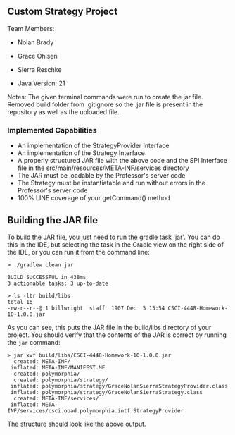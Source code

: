 ## Custom Strategy Project

Team Members:
* Nolan Brady
* Grace Ohlsen
* Sierra Reschke

* Java Version: 21


Notes:
The given terminal commands were run to create the jar file. 
Removed build folder from .gitignore so the .jar file is present in the repository as well as the uploaded file.


### Implemented Capabilities

* An implementation of the StrategyProvider Interface 
* An implementation of the Strategy Interface
* A properly structured JAR file with the above code and the SPI Interface file in the src/main/resources/META-INF/services directory
* The JAR must be loadable by the Professor's server code 
* The Strategy must be instantiatable and run without errors in the Professor's server code
* 100% LINE coverage of your getCommand() method

## Building the JAR file

To build the JAR file, you just need to run the gradle task 'jar'. You can do this in the 
IDE, but selecting the task in the Gradle view on the right side of the IDE, or you can run
it from the command line:

```shell
> ./gradlew clean jar

BUILD SUCCESSFUL in 438ms
3 actionable tasks: 3 up-to-date

> ls -ltr build/libs
total 16
-rw-r--r--@ 1 billwright  staff  1907 Dec  5 15:54 CSCI-4448-Homework-10-1.0.0.jar
```

As you can see, this puts the JAR file in the build/libs directory of your project.
You should verify that the contents of the JAR is correct by running the `jar` command:

```shell
> jar xvf build/libs/CSCI-4448-Homework-10-1.0.0.jar
  created: META-INF/
 inflated: META-INF/MANIFEST.MF
  created: polymorphia/
  created: polymorphia/strategy/
 inflated: polymorphia/strategy/GraceNolanSierraStrategyProvider.class
 inflated: polymorphia/strategy/GraceNolanSierraStrategy.class
  created: META-INF/services/
 inflated: META-INF/services/csci.ooad.polymorphia.intf.StrategyProvider
```

The structure should look like the above output.
